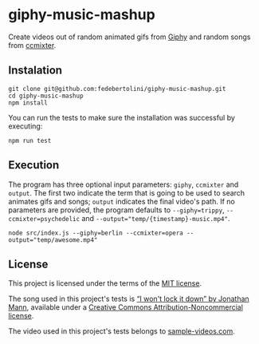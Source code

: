 # giphy-music-mashup
Create videos out of random animated gifs from [Giphy](https://giphy.com/) and random songs from [ccmixter](http://ccmixter.org/).

## Instalation
```
git clone git@github.com:fedebertolini/giphy-music-mashup.git
cd giphy-music-mashup
npm install
```

You can run the tests to make sure the installation was successful by executing:
```
npm run test
```

## Execution
The program has three optional input parameters: `giphy`, `ccmixter` and `output`. The first two indicate the term that is going to be used to search animates gifs and songs; `output` indicates the final video's path. If no parameters are provided, the program defaults to `--giphy=trippy`, `--ccmixter=psychedelic` and `--output="temp/{timestamp}-music.mp4"`.

```
node src/index.js --giphy=berlin --ccmixter=opera --output="temp/awesome.mp4"
```

## License
This project is licensed under the terms of the [MIT license](https://github.com/fedebertolini/giphy-music-mashup/blob/master/LICENSE).

The song used in this project's tests is [“I won't lock it down” by Jonathan Mann](https://soundcloud.com/wearecc/jonathan-mann-i-wont-lock-it-down), available under a [Creative Commons Attribution-Noncommercial license](https://creativecommons.org/licenses/by-nc/3.0/us/).

The video used in this project's tests belongs to [sample-videos.com](http://www.sample-videos.com/).
